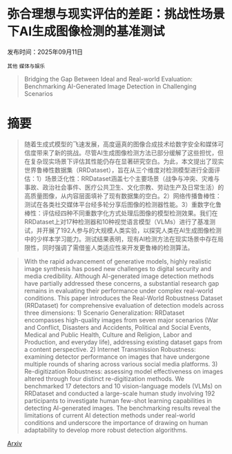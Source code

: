 # 弥合理想与现实评估的差距：挑战性场景下AI生成图像检测的基准测试

发布时间：2025年09月11日

`其他` `媒体与娱乐`

> Bridging the Gap Between Ideal and Real-world Evaluation: Benchmarking AI-Generated Image Detection in Challenging Scenarios

# 摘要

> 随着生成式模型的飞速发展，高度逼真的图像合成技术给数字安全和媒体可信度带来了新的挑战。尽管AI生成图像检测方法已部分缓解了这些担忧，但在复杂现实场景下评估其性能仍存在显著研究空白。为此，本文提出了现实世界鲁棒性数据集（RRDataset），旨在从三个维度对检测模型进行全面评估：1）场景泛化性：RRDataset涵盖七个主要场景（战争与冲突、灾难与事故、政治社会事件、医疗公共卫生、文化宗教、劳动生产及日常生活）的高质量图像，从内容层面填补了现有数据集的空白。2）网络传播鲁棒性：测试在各类社交媒体平台经多轮分享后图像的检测器性能。3）重数字化鲁棒性：评估经四种不同重数字化方式处理后图像的模型检测效果。我们在RRDataset上对17种检测器和10种视觉语言模型（VLMs）进行了基准测试，并开展了192人参与的大规模人类实验，以探究人类在AI生成图像检测中的少样本学习能力。测试结果表明，现有AI检测方法在现实场景中存在局限性，同时强调了需借鉴人类适应性来开发更鲁棒的检测算法。

> With the rapid advancement of generative models, highly realistic image synthesis has posed new challenges to digital security and media credibility. Although AI-generated image detection methods have partially addressed these concerns, a substantial research gap remains in evaluating their performance under complex real-world conditions. This paper introduces the Real-World Robustness Dataset (RRDataset) for comprehensive evaluation of detection models across three dimensions: 1) Scenario Generalization: RRDataset encompasses high-quality images from seven major scenarios (War and Conflict, Disasters and Accidents, Political and Social Events, Medical and Public Health, Culture and Religion, Labor and Production, and everyday life), addressing existing dataset gaps from a content perspective. 2) Internet Transmission Robustness: examining detector performance on images that have undergone multiple rounds of sharing across various social media platforms. 3) Re-digitization Robustness: assessing model effectiveness on images altered through four distinct re-digitization methods. We benchmarked 17 detectors and 10 vision-language models (VLMs) on RRDataset and conducted a large-scale human study involving 192 participants to investigate human few-shot learning capabilities in detecting AI-generated images. The benchmarking results reveal the limitations of current AI detection methods under real-world conditions and underscore the importance of drawing on human adaptability to develop more robust detection algorithms.

[Arxiv](https://arxiv.org/abs/2509.09172)